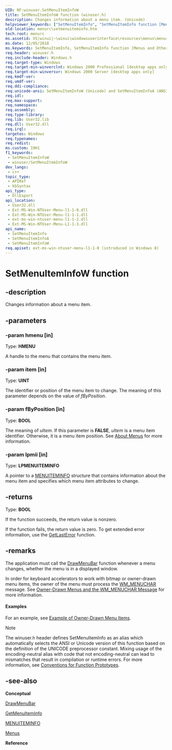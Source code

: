 ```yaml
---
UID: NF:winuser.SetMenuItemInfoW
title: SetMenuItemInfoW function (winuser.h)
description: Changes information about a menu item. (Unicode)
helpviewer_keywords: ["SetMenuItemInfo", "SetMenuItemInfo function [Menus and Other Resources]", "SetMenuItemInfoW", "_win32_SetMenuItemInfo", "_win32_setmenuiteminfo_cpp", "menurc.setmenuiteminfo", "winui._win32_setmenuiteminfo", "winuser/SetMenuItemInfo", "winuser/SetMenuItemInfoW"]
old-location: menurc\setmenuiteminfo.htm
tech.root: menurc
ms.assetid: VS|winui|~\winui\windowsuserinterface\resources\menus\menureference\menufunctions\setmenuiteminfo.htm
ms.date: 12/05/2018
ms.keywords: SetMenuItemInfo, SetMenuItemInfo function [Menus and Other Resources], SetMenuItemInfoA, SetMenuItemInfoW, _win32_SetMenuItemInfo, _win32_setmenuiteminfo_cpp, menurc.setmenuiteminfo, winui._win32_setmenuiteminfo, winuser/SetMenuItemInfo, winuser/SetMenuItemInfoA, winuser/SetMenuItemInfoW
req.header: winuser.h
req.include-header: Windows.h
req.target-type: Windows
req.target-min-winverclnt: Windows 2000 Professional [desktop apps only]
req.target-min-winversvr: Windows 2000 Server [desktop apps only]
req.kmdf-ver: 
req.umdf-ver: 
req.ddi-compliance: 
req.unicode-ansi: SetMenuItemInfoW (Unicode) and SetMenuItemInfoA (ANSI)
req.idl: 
req.max-support: 
req.namespace: 
req.assembly: 
req.type-library: 
req.lib: User32.lib
req.dll: User32.dll
req.irql: 
targetos: Windows
req.typenames: 
req.redist: 
ms.custom: 19H1
f1_keywords:
 - SetMenuItemInfoW
 - winuser/SetMenuItemInfoW
dev_langs:
 - c++
topic_type:
 - APIRef
 - kbSyntax
api_type:
 - DllExport
api_location:
 - User32.dll
 - Ext-MS-Win-NTUser-Menu-l1-1-0.dll
 - Ext-MS-Win-NTUser-Menu-l1-1-1.dll
 - ext-ms-win-ntuser-menu-l1-1-2.dll
 - Ext-MS-Win-NTUser-Menu-L1-1-3.dll
api_name:
 - SetMenuItemInfo
 - SetMenuItemInfoA
 - SetMenuItemInfoW
req.apiset: ext-ms-win-ntuser-menu-l1-1-0 (introduced in Windows 8)
---
```


# SetMenuItemInfoW function


## -description

Changes information about a menu item.

## -parameters

### -param hmenu [in]

Type: <b>HMENU</b>

A handle to the menu that contains the menu item.

### -param item [in]

Type: <b>UINT</b>

The identifier or position of the menu item to change. The meaning of this parameter depends on the value of <i>fByPosition</i>.

### -param fByPosition [in]

Type: <b>BOOL</b>

The meaning of <i>uItem</i>. If this parameter is <b>FALSE</b>, <i>uItem</i> is a menu item identifier. Otherwise, it is a menu item position. See <a href="/windows/desktop/menurc/about-menus">About Menus</a> for more information.

### -param lpmii [in]

Type: <b>LPMENUITEMINFO</b>

A pointer to a <a href="/windows/desktop/api/winuser/ns-winuser-menuiteminfoa">MENUITEMINFO</a> structure that contains information about the menu item and specifies which menu item attributes to change.

## -returns

Type: <b>BOOL</b>

If the function succeeds, the return value is nonzero.

If the function fails, the return value is zero. To get extended error information, use the <a href="/windows/desktop/api/errhandlingapi/nf-errhandlingapi-getlasterror">GetLastError</a> function.

## -remarks

The application must call the <a href="/windows/desktop/api/winuser/nf-winuser-drawmenubar">DrawMenuBar</a> function whenever a menu changes, whether the menu is in a displayed window.

In order for keyboard accelerators to work with bitmap or owner-drawn menu items, the owner of the menu must process the <a href="/windows/desktop/menurc/wm-menuchar">WM_MENUCHAR</a> message. See <a href="/windows/desktop/menurc/using-menus">Owner-Drawn Menus and the WM_MENUCHAR Message</a> for more information.


#### Examples

For an example, see <a href="/windows/desktop/menurc/using-menus">Example of Owner-Drawn Menu Items</a>. 



<div class="code"></div>




> [!NOTE]
> The winuser.h header defines SetMenuItemInfo as an alias which automatically selects the ANSI or Unicode version of this function based on the definition of the UNICODE preprocessor constant. Mixing usage of the encoding-neutral alias with code that not encoding-neutral can lead to mismatches that result in compilation or runtime errors. For more information, see [Conventions for Function Prototypes](/windows/win32/intl/conventions-for-function-prototypes).

## -see-also

<b>Conceptual</b>



<a href="/windows/desktop/api/winuser/nf-winuser-drawmenubar">DrawMenuBar</a>



<a href="/windows/desktop/api/winuser/nf-winuser-getmenuiteminfoa">GetMenuItemInfo</a>



<a href="/windows/desktop/api/winuser/ns-winuser-menuiteminfoa">MENUITEMINFO</a>



<a href="/windows/desktop/menurc/menus">Menus</a>



<b>Reference</b>
